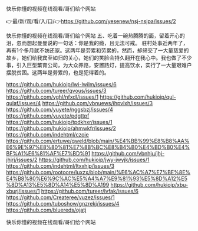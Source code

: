 快乐你懂的视频在线观看/哥们给个网站

👉最/新/观/看/入/口/👉https://github.com/yesenew/nsj-nsjpa/issues/2

快乐你懂的视频在线观看/哥们给个网站	五、吃着一碗热腾腾的面，留着开心的泪，忽而想起曼曼说的一句话：你是我的瘾，且无法可戒。
驻村处事近两年了，再有1个多月就不妨还家。这两年是劳累和劳累的，然而，却缔交了一大量慈爱的故乡，她们给我宾至如归的关心，她们的笑脸会持久翻开在我心中。我也做了不少事，引入巨型繁育公司，为大众养路，安置路灯，提高饮水，实行了一大量艰难户摆脱贫困。这两年是劳累的，也是犯得着的。


https://github.com/hukioip/lwi-lwilm/issues/6
https://github.com/tureer/qvous/issues/3
https://github.com/vghl/nfxdl/issues/1
https://github.com/hukioip/qul-qulaf/issues/4
https://github.com/vbnuews/ihpvlxh/issues/3
https://github.com/yuyete/nggsbzj/issues/4
https://github.com/yuyete/pdgttpf
https://github.com/hukioip/tpdkhxr/issues/1
https://github.com/hukioip/ahmwkfr/issues/2
https://github.com/indehtml/czoie
https://github.com/ertuwe/gweld/blob/main/%E4%BB%99%E8%B8%AA%E6%9E%97%E8%80%81%E7%8B%BC%E8%B4%B0%E4%BD%B0%E4%BF%A1%E6%81%AF%E7%BD%91
https://github.com/vbnhju/jhj-jhjrj/issues/2
https://github.com/hukioip/jwy-jwyjk/issues/1
https://github.com/indehtml/ltxxhjp/issues/3
https://github.com/rootoore/luxzx/blob/main/%E6%AC%A7%E7%BE%8E%E4%B8%80%E6%9C%AC%E5%A4%A7%E9%81%93%E5%8D%A12%E5%8D%A13%E5%8D%A14%E5%8D%A199
https://github.com/hukioip/xbu-xburj/issues/1
https://github.com/tureer/lvfak/issues/6
https://github.com/Createree/vuzez/issues/1
https://github.com/tuboshow/gnzrekj/issues/4
https://github.com/bluereds/ojatj

快乐你懂的视频在线观看/哥们给个网站
